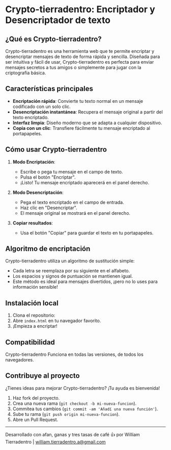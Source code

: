 # Crypto-tierradentro: Encriptador y Desencriptador de texto


## ¿Qué es Crypto-tierradentro?

Crypto-tierradentro es una herramienta web que te permite encriptar y desencriptar mensajes de texto de forma rápida y sencilla. Diseñada para ser intuitiva y fácil de usar, Crypto-tierradentro es perfecta para enviar mensajes secretos a tus amigos o simplemente para jugar con la criptografía básica.

## Características principales

- **Encriptación rápida**: Convierte tu texto normal en un mensaje codificado con un solo clic.
- **Desencriptación instantánea**: Recupera el mensaje original a partir del texto encriptado.
- **Interfaz limpia**: Diseño moderno que se adapta a cualquier dispositivo.
- **Copia con un clic**: Transfiere fácilmente tu mensaje encriptado al portapapeles.

## Cómo usar Crypto-tierradentro

1. **Modo Encriptación**:
   - Escribe o pega tu mensaje en el campo de texto.
   - Pulsa el botón "Encriptar".
   - ¡Listo! Tu mensaje encriptado aparecerá en el panel derecho.

2. **Modo Desencriptación**:
   - Pega el texto encriptado en el campo de entrada.
   - Haz clic en "Desencriptar".
   - El mensaje original se mostrará en el panel derecho.

3. **Copiar resultados**:
   - Usa el botón "Copiar" para guardar el texto en tu portapapeles.

## Algoritmo de encriptación

Crypto-tierradentro utiliza un algoritmo de sustitución simple:
- Cada letra se reemplaza por su siguiente en el alfabeto.
- Los espacios y signos de puntuación se mantienen igual.
- Este método es ideal para mensajes divertidos, ¡pero no lo uses para información sensible!

## Instalación local

1. Clona el repositorio:
2. Abre `index.html` en tu navegador favorito.
3. ¡Empieza a encriptar!

## Compatibilidad

Crypto-tierradentro Funciona en todas las versiones, de todos los navegadores.

## Contribuye al proyecto

¿Tienes ideas para mejorar Crypto-tierradentro? ¡Tu ayuda es bienvenida!
1. Haz fork del proyecto.
2. Crea una nueva rama (`git checkout -b mi-nueva-funcion`).
3. Commitea tus cambios (`git commit -am 'Añadí una nueva función'`).
4. Sube tu rama (`git push origin mi-nueva-funcion`).
5. Abre un Pull Request.


---

Desarrollado con afan, ganas y tres tasas de café 👍  por William Tierradentro  | william.tierradentro.a@gmail.com
